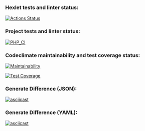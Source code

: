 ### Hexlet tests and linter status:
[![Actions Status](https://github.com/MrShimson/php-project-48/workflows/hexlet-check/badge.svg)](https://github.com/MrShimson/php-project-48/actions)

### Project tests and linter status:
[![PHP_CI](https://github.com/MrShimson/php-project-48/actions/workflows/workflow.yml/badge.svg)](https://github.com/MrShimson/php-project-48/actions/workflows/workflow.yml)

### Codeclimate maintainability and test coverage status:
[![Maintainability](https://api.codeclimate.com/v1/badges/5dab8670bf9fef2fe15c/maintainability)](https://codeclimate.com/github/MrShimson/php-project-48/maintainability)

[![Test Coverage](https://api.codeclimate.com/v1/badges/5dab8670bf9fef2fe15c/test_coverage)](https://codeclimate.com/github/MrShimson/php-project-48/test_coverage)

### Generate Difference (JSON):
[![asciicast](https://asciinema.org/a/604330.svg)](https://asciinema.org/a/604330)

### Generate Difference (YAML):
[![asciicast](https://asciinema.org/a/631598.svg)](https://asciinema.org/a/631598)